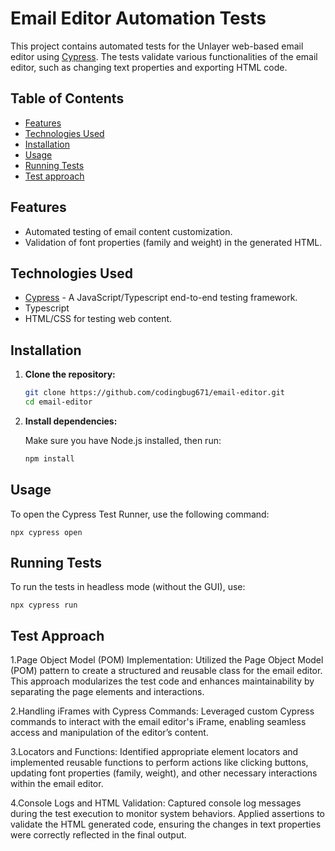 # Email Editor Automation Tests

This project contains automated tests for the Unlayer web-based email editor using [Cypress](https://www.cypress.io/). The tests validate various functionalities of the email editor, such as changing text properties and exporting HTML code.

## Table of Contents

- [Features](#features)
- [Technologies Used](#technologies-used)
- [Installation](#installation)
- [Usage](#usage)
- [Running Tests](#running-tests)
- [Test approach](#test-approach)


## Features

- Automated testing of email content customization.
- Validation of font properties (family and weight) in the generated HTML.

## Technologies Used

- [Cypress](https://www.cypress.io/) - A JavaScript/Typescript end-to-end testing framework.
- Typescript
- HTML/CSS for testing web content.

## Installation

1. **Clone the repository:**

   ```bash
   git clone https://github.com/codingbug671/email-editor.git
   cd email-editor

2. **Install dependencies:**

    Make sure you have Node.js installed, then run:
    ```bash
    npm install

## Usage

   To open the Cypress Test Runner, use the following command:
    
  
    npx cypress open
    
## Running Tests

   To run the tests in headless mode (without the GUI), use:
     
 
    npx cypress run

## Test Approach

1.Page Object Model (POM) Implementation:
Utilized the Page Object Model (POM) pattern to create a structured and reusable class for the email editor. This approach modularizes the test code and enhances maintainability by separating the page elements and interactions.

2.Handling iFrames with Cypress Commands:
Leveraged custom Cypress commands to interact with the email editor's iFrame, enabling seamless access and manipulation of the editor’s content.

3.Locators and Functions:
Identified appropriate element locators and implemented reusable functions to perform actions like clicking buttons, updating font properties (family, weight), and other necessary interactions within the email editor.

4.Console Logs and HTML Validation:
Captured console log messages during the test execution to monitor system behaviors. Applied assertions to validate the HTML generated code, ensuring the changes in text properties were correctly reflected in the final output.






   
